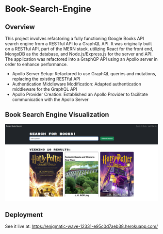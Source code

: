 # Book-Search-Engine
## Overview

This project involves refactoring a fully functioning Google Books API search engine from a RESTful API to a GraphQL API. It was originally built on a RESTful API, part of the MERN stack, utilizing React for the front end, MongoDB as the database, and Node.js/Express.js for the server and API. The application was refactored into a GraphQP API using an Apollo server in order to enhance performance.
- Apollo Server Setup: Refactored to use GraphQL queries and mutations, replacing the existing RESTful API
- Authentication Middleware Modification: Adapted authentication middleware for the GraphQL API
- Apollo Provider Creation: Established an Apollo Provider to facilitate communication with the Apollo Server


## Book Search Engine Visualization

![screenshot](./client/src/assets/booksearchengine.png)

## Deployment
See it live at: https://enigmatic-wave-12331-e95c0d7aeb38.herokuapp.com/

